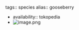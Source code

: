tags:: species
alias:: gooseberry

- availability:: tokopedia
- ![image.png](https://peach-geographical-bat-397.mypinata.cloud/ipfs/QmfUcViNsfdPcbpVPJ6GC7aYeFb9Uqc8dEV9YpRCBozPg3)